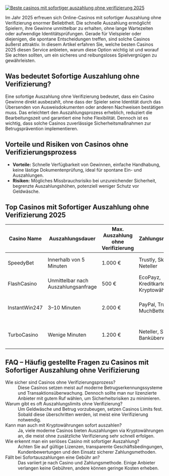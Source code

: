 [![Beste casinos mit sofortiger auszahlung ohne verifizierung 2025](https://123-caf.pages.dev/gitsignup.png)](https://vrmoo.ru/Bt82HjjY)

<p>Im Jahr 2025 erfreuen sich Online-Casinos mit sofortiger Auszahlung ohne Verifizierung enormer Beliebtheit. Die schnelle Auszahlung ermöglicht Spielern, ihre Gewinne unmittelbar zu erhalten, ohne lange Wartezeiten oder aufwendige Identitätsprüfungen. Gerade für Vielspieler oder diejenigen, die spontane Entscheidungen treffen, sind solche Casinos äußerst attraktiv. In diesem Artikel erfahren Sie, welche besten Casinos 2025 diesen Service anbieten, warum diese Option wichtig ist und worauf Sie achten sollten, um ein sicheres und reibungsloses Spielvergnügen zu gewährleisten.</p>  <h2>Was bedeutet Sofortige Auszahlung ohne Verifizierung?</h2> <p>Eine sofortige Auszahlung ohne Verifizierung bedeutet, dass ein Casino Gewinne direkt ausbezahlt, ohne dass der Spieler seine Identität durch das Übersenden von Ausweisdokumenten oder anderen Nachweisen bestätigen muss. Das erleichtert den Auszahlungsprozess erheblich, reduziert die Bearbeitungszeit und garantiert eine hohe Flexibilität. Dennoch ist es wichtig, dass solche Casinos zuverlässige Sicherheitsmaßnahmen zur Betrugsprävention implementieren.</p>  <h2>Vorteile und Risiken von Casinos ohne Verifizierungsprozess</h2> <ul>   <li><strong>Vorteile:</strong> Schnelle Verfügbarkeit von Gewinnen, einfache Handhabung, keine lästige Dokumentenprüfung, ideal für spontane Ein- und Auszahlungen.</li>   <li><strong>Risiken:</strong> Mögliches Missbrauchsrisiko bei unzureichender Sicherheit, begrenzte Auszahlungshöhen, potenziell weniger Schutz vor Geldwäsche.</li> </ul>  <h2>Top Casinos mit Sofortiger Auszahlung ohne Verifizierung 2025</h2> <table>   <thead>     <tr>       <th>Casino Name</th>       <th>Auszahlungsdauer</th>       <th>Max. Auszahlung ohne Verifizierung</th>       <th>Zahlungsmethoden</th>       <th>Besonderheiten</th>     </tr>   </thead>   <tbody>     <tr>       <td>SpeedyBet</td>       <td>Innerhalb von 5 Minuten</td>       <td>1.000 €</td>       <td>Trustly, Skrill, Neteller</td>       <td>Klar strukturierte Benutzeroberfläche, mobile App</td>     </tr>     <tr>       <td>FlashCasino</td>       <td>Unmittelbar nach Auszahlungsanfrage</td>       <td>500 €</td>       <td>EcoPayz, Kreditkarte, Kryptowährungen</td>       <td>Großes Spielangebot, Lizenz aus Malta</td>     </tr>     <tr>       <td>InstantWin247</td>       <td>3–10 Minuten</td>       <td>2.000 €</td>       <td>PayPal, Trustly, MuchBetter</td>       <td>Hohe Sicherheitsstandards, kundenorientierter Support</td>     </tr>     <tr>       <td>TurboCasino</td>       <td>Wenige Minuten</td>       <td>1.200 €</td>       <td>Neteller, Skrill, Banküberweisung</td>       <td>Loyalitätsprogramm, schnelle Verifizierungsoption bei Bedarf</td>     </tr>   </tbody> </table>  <h2>FAQ – Häufig gestellte Fragen zu Casinos mit Sofortiger Auszahlung ohne Verifizierung</h2> <dl>   <dt>Wie sicher sind Casinos ohne Verifizierungsprozess?</dt>   <dd>Diese Casinos setzen meist auf moderne Betrugserkennungssysteme und Transaktionsüberwachung. Dennoch sollte man nur lizenzierte Anbieter mit gutem Ruf wählen, um Sicherheitsrisiken zu minimieren.</dd>    <dt>Warum gibt es oft Auszahlungslimits ohne Verifizierung?</dt>   <dd>Um Geldwäsche und Betrug vorzubeugen, setzen Casinos Limits fest. Sobald diese überschritten werden, ist meist eine Verifizierung notwendig.</dd>    <dt>Kann man auch mit Kryptowährungen sofort auszahlen?</dt>   <dd>Ja, viele moderne Casinos bieten Auszahlungen via Kryptowährungen an, die meist ohne zusätzliche Verifizierung sehr schnell erfolgen.</dd>    <dt>Wie erkennt man ein seriöses Casino mit sofortiger Auszahlung?</dt>   <dd>Achten Sie auf gültige Lizenzen, transparente Geschäftsbedingungen, Kundenbewertungen und den Einsatz sicherer Zahlungsmethoden.</dd>    <dt>Fällt bei Sofortauszahlungen eine Gebühr an?</dt>   <dd>Das variiert je nach Casino und Zahlungsmethode. Einige Anbieter verlangen keine Gebühren, andere können geringe Kosten erheben.</dd> </dl>